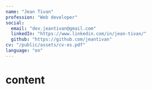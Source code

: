 ```yaml
---
name: "Jean Tivan"
profession: "Web developer"
social:
  email: "dev.jeantivan@gmail.com"
  linkedIn: "https://www.linkedin.com/in/jean-tivan/"
  github: "https://github.com/jeantivan"
cv: "/public/assets/cv-es.pdf"
language: "en"
---
```


# content
